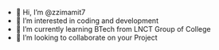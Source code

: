 - 👋 Hi, I’m @zzimamit7
- 👀 I’m interested in coding and development 
- 🌱 I’m currently learning BTech from LNCT Group of College 
- 💞️ I’m looking to collaborate on your Project 

<!---
zzimamit7/zzimamit7 is a ✨ special ✨ repository because its `README.md` (this file) appears on your GitHub profile.
You can click the Preview link to take a look at your changes.
--->
